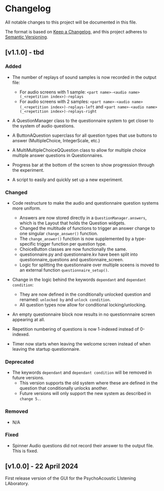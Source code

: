 # Changelog

All notable changes to this project will be documented in this file.

The format is based on [Keep a Changelog](https://keepachangelog.com/en/1.1.0/),
and this project adheres to [Semantic Versioning](https://semver.org/spec/v2.0.0.html).

[//]: # (## [Unreleased])

[//]: # (### Added)

[//]: # (### Changed)

[//]: # (### Deprecated)

[//]: # (### Removed)

[//]: # (### Fixed)

## [v1.1.0] - tbd

### Added
- The number of replays of sound samples is now recorded in the output file:
  - For audio screens with 1 sample: ```<part name>-<audio name>(_<repetition index>)-replays```
  - For audio screens with 2 samples: ```<part name>-<audio name>(_<repetition index>)-replays-left``` and 
```<part name>-<audio name>(_<repetition index>)-replays-right```


- A QuestionManager class to the questionnaire system to get closer to the system of audio questions.
- A ButtonAQuestion superclass for all question types that use buttons to answer (MultipleChoice, IntegerScale, etc.)
- A MultiMultipleChoiceQQuestion class to allow for multiple choice multiple answer questions in Questionnaires.
- Progress bar at the bottom of the screen to show progression through the experiment.
- A script to easily and quickly set up a new experiment.
  

### Changed
- Code restructure to make the audio and questionnaire question systems more uniform. 
  - Answers are now stored directly in a ```QuestionManager.answers```, which is the Layout that holds the Question widgets.
  - Changed the multitude of functions to trigger an answer change to one singular ```change_answer()``` function.
  - The ```change_answer()``` function is now supplemented by a type-specific trigger function per question type.
  - ChoiceButton classes are now functionally the same.
  - questionnaire.py and questionnaire.kv have been split into questionnaire_questions and questionnaire_screen.
  - Logic for splitting the questionnaire over multiple sceens is moved to an external function ```questionnaire_setup()```.


- Change in the logic behind the keywords ```dependant``` and ```dependant condition```:
  - They are now defined in the conditionally unlocked question and renamed: ```unlocked by``` and ```unlock condition```.
  - All question types now allow for conditional locking/unlocking.


- An empty questionnaire block now results in no questionnnaire screen appearing at all.
- Repetition numbering of questions is now 1-indexed instead of 0-indexed.
- Timer now starts when leaving the welcome screen instead of when leaving the startup questionnaire.

### Deprecated
- The keywords ```dependant``` and ```dependant condition``` will be removed in future versions.
  - This version supports the old system where these are defined in the question that conditionally unlocks another.
  - Future versions will only support the new system as described in ```change 5.```.

### Removed
- N/A

### Fixed
- Spinner Audio questions did not record their answer to the output file. This is fixed.



## [v1.0.0] - 22 April 2024

First release version of the GUI for the PsychoAcoustic LIstening LAboratory.
